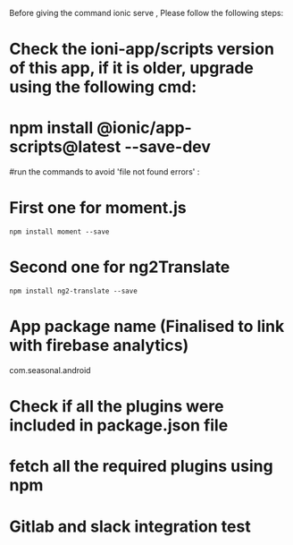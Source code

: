 Before giving the command ionic serve ,  Please follow the following steps:

# Check the ioni-app/scripts version of this app, if it is older, upgrade using the following cmd:
# npm install @ionic/app-scripts@latest --save-dev

#run the commands to avoid 'file not found errors' :

# First one for moment.js  
    npm install moment --save
# Second one for ng2Translate
    npm install ng2-translate --save

# App package name (Finalised to link with firebase analytics)
  com.seasonal.android
# Check if all the plugins were included in package.json file 
# fetch all the required plugins using npm
# Gitlab and slack integration test
 